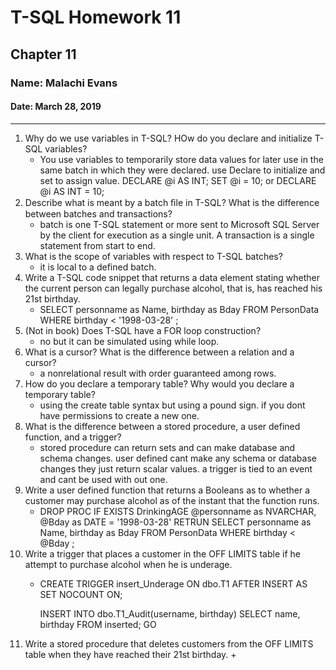 # T-SQL Homework 11

## Chapter 11 

### Name: Malachi Evans

#### Date: March 28, 2019

--------------------------

1. Why do we use variables in T-SQL? HOw do you declare and initialize T-SQL variables?
    + You use variables to temporarily store data values for later use in the same batch in which they were declared. use Declare to initialize and set to assign value. DECLARE @i AS INT; SET @i = 10; or DECLARE @i AS INT = 10;
2. Describe what is meant by a batch ﬁle in T-SQL? What is the difference between batches and transactions?
    + batch is one T-SQL statement or more sent to Microsoft SQL Server by the client for execution as a single unit. A transaction is a single statement from start to end. 
3. What is the scope of variables with respect to T-SQL batches?
    + it is local to a defined batch.
4. Write a T-SQL code snippet that returns a data element stating whether the current person can legally purchase alcohol, that is, has reached his 21st birthday.
    + SELECT personname as Name, birthday as Bday FROM PersonData WHERE birthday < '1998-03-28' ;
5. (Not in book) Does T-SQL have a FOR loop construction?
    + no but it can be simulated using while loop.
6. What is a cursor? What is the difference between a relation and a cursor?
    + a nonrelational result with order guaranteed among rows. 
7. How do you declare a temporary table? Why would you declare a temporary table?
    + using the create table syntax but using a pound sign. if you dont have permissions to create a new one.
8. What is the difference between a stored procedure, a user defined function, and a trigger?
    + stored procedure can return sets and can make database and schema changes. user defined cant make any schema or database changes they just return scalar values. a trigger is tied to an event and cant be used with out one. 
9. Write a user defined function that returns a Booleans as to whether a customer may purchase alcohol as of the instant that the function runs.
    + DROP PROC IF EXISTS DrinkingAGE @personname as NVARCHAR, @Bday as DATE = '1998-03-28' RETRUN SELECT personname as Name, birthday as Bday FROM PersonData WHERE birthday < @Bday ;
10. Write a trigger that places a customer in the OFF LIMITS table if he attempt to purchase alcohol when he is underage.
    + CREATE TRIGGER insert_Underage ON dbo.T1 AFTER INSERT
        AS
        SET NOCOUNT ON;

        INSERT INTO dbo.T1_Audit(username, birthday)
        SELECT name, birthday FROM inserted;
        GO
11. Write a stored procedure that deletes customers from the OFF LIMITS table when they have reached their 21st birthday.
    + 
